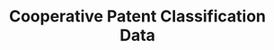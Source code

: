 ---
bigquery: https://console.cloud.google.com/bigquery?p=patents-public-data&d=cpc&page=dataset
citation: '“Cooperative Patent Classification” by the EPO and USPTO, for public use. '
contributors: EPO, USPTO
cost: None
description: Cooperative Patent Classification Data contains the scheme and definitions
  of the Cooperative Patent Classification system for classifying patent documents.
  The CPC is the result of a partnership between the EPO and the USPTO in their joint
  effort to develop a common, internationally compatible classification system for
  technical documents, in particular patent publications, which will be used by both
  offices in the patent granting process
documentation: https://www.cooperativepatentclassification.org/cpcSchemeAndDefinitions
last_edit: 04/09/2022, 08:51:06
location: https://www.cooperativepatentclassification.org/index
maintained_by: USPTO, EPO
schema_fields:
- date_revised
- titlePart
- ipc_concordant
- child_groups
- breakdownCode
- residual_references
- symbol
- dateRevised
- title_full
- informativeReferences
- ipcConcordant
- parents
- limitingReferences
- children
- titleFull
- definition
- breakdown_code
- applicationReferences
- limiting_references
- application_references
- glossary
- status
- title_part
- not_allocatable
- sizeCache
- level
- residualReferences
- synonyms
- informative_references
- additional_only
- childGroups
- notAllocatable
shortname: cooperative_patent_classification
tags:
- patents
- science
title: Cooperative Patent Classification Data
uuid: 984374a7-16e9-4b35-9445-458daceb01bf
---